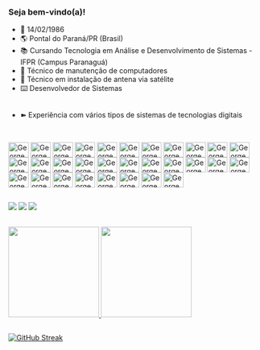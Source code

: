 ### Seja bem-vindo(a)!

- 👯 14/02/1986
- 🌎 Pontal do Paraná/PR (Brasil)
- 📚 Cursando Tecnologia em Análise e Desenvolvimento de Sistemas - IFPR (Campus Paranaguá)
- 🔧 Técnico de manutenção de computadores
- 🔧 Técnico em instalação de antena via satélite
- ⌨️ Desenvolvedor de Sistemas

</div>

##

- ➽ Experiência com vários tipos de sistemas de tecnologias digitais

</div>

##

<div style="display: inline_block"><br>
<img align="center" alt="GeorgeCruzX-Android" height="30" width="40" src="https://cdn.jsdelivr.net/gh/devicons/devicon/icons/android/android-original.svg" />
<img align="center" alt="GeorgeCruzX-Apache" height="30" width="40"src="https://cdn.jsdelivr.net/gh/devicons/devicon/icons/apache/apache-original.svg" />
<img align="center" alt="GeorgeCruzX-Apple" height="30" width="40" src="https://cdn.jsdelivr.net/gh/devicons/devicon/icons/apple/apple-original.svg" />
<img align="center" alt="GeorgeCruzX-Atom" height="30" width="40" src="https://cdn.jsdelivr.net/gh/devicons/devicon/icons/atom/atom-original.svg" />
<img align="center" alt="GeorgeCruzX-Bootstrap" height="30" width="40" src="https://cdn.jsdelivr.net/gh/devicons/devicon/icons/bootstrap/bootstrap-original.svg" />
<img align="center" alt="GeorgeCruzX-C" height="30" width="40" src="https://cdn.jsdelivr.net/gh/devicons/devicon/icons/c/c-original.svg" />
<img align="center" alt="GeorgeCruzX-Cplusplus" height="30" width="40" src="https://cdn.jsdelivr.net/gh/devicons/devicon/icons/cplusplus/cplusplus-original.svg" />      
<img align="center" alt="GeorgeCruzX-Canva" height="30" width="40" src="https://cdn.jsdelivr.net/gh/devicons/devicon/icons/canva/canva-original.svg" /> 
<img align="center" alt="GeorgeCruzX-Chrome" height="30" width="40"src="https://cdn.jsdelivr.net/gh/devicons/devicon/icons/chrome/chrome-original.svg" />
<img align="center" alt="GeorgeCruzX-Css3" height="30" width="40"src="https://cdn.jsdelivr.net/gh/devicons/devicon/icons/css3/css3-original.svg" />   
<img align="center" alt="GeorgeCruzX-Electron" height="30" width="40"src="https://cdn.jsdelivr.net/gh/devicons/devicon/icons/electron/electron-original.svg" />  
<img align="center" alt="GeorgeCruzX-Facebook" height="30" width="40"src="https://cdn.jsdelivr.net/gh/devicons/devicon/icons/facebook/facebook-original.svg" />
<img align="center" alt="GeorgeCruzX-Firefox" height="30" width="40"src="https://cdn.jsdelivr.net/gh/devicons/devicon/icons/firefox/firefox-original.svg" />
<img align="center" alt="GeorgeCruzX-Gimp" height="30" width="40"src="https://cdn.jsdelivr.net/gh/devicons/devicon/icons/gimp/gimp-original.svg" />
<img align="center" alt="GeorgeCruzX-Git" height="30" width="40"src="https://cdn.jsdelivr.net/gh/devicons/devicon/icons/git/git-original.svg" />  
<img align="center" alt="GeorgeCruzX-Github" height="30" width="40"src="https://cdn.jsdelivr.net/gh/devicons/devicon/icons/github/github-original.svg" />
<img align="center" alt="GeorgeCruzX-Google" height="30" width="40"src="https://cdn.jsdelivr.net/gh/devicons/devicon/icons/google/google-original.svg" />
<img align="center" alt="GeorgeCruzX-Html5" height="30" width="40"src="https://cdn.jsdelivr.net/gh/devicons/devicon/icons/html5/html5-original.svg" />       
<img align="center" alt="GeorgeCruzX-Java" height="30" width="40"src="https://cdn.jsdelivr.net/gh/devicons/devicon/icons/java/java-original.svg" />       
<img align="center" alt="GeorgeCruzX-Javascript" height="30" width="40"src="https://cdn.jsdelivr.net/gh/devicons/devicon/icons/javascript/javascript-original.svg" />
<img align="center" alt="GeorgeCruzX-Linkedin" height="30" width="40"src="https://cdn.jsdelivr.net/gh/devicons/devicon/icons/linkedin/linkedin-original.svg" />
<img align="center" alt="GeorgeCruzX-Linux" height="30" width="40"src="https://cdn.jsdelivr.net/gh/devicons/devicon/icons/linux/linux-original.svg" />
<img align="center" alt="GeorgeCruzX-Mongo" height="30" width="40"src="https://cdn.jsdelivr.net/gh/devicons/devicon/icons/mongodb/mongodb-original.svg" />
<img align="center" alt="GeorgeCruzX-Mysql" height="30" width="40"src="https://cdn.jsdelivr.net/gh/devicons/devicon/icons/mysql/mysql-original.svg" />
<img align="center" alt="GeorgeCruzX-Npm" height="30" width="40"src="https://cdn.jsdelivr.net/gh/devicons/devicon/icons/npm/npm-original-wordmark.svg" />
<img align="center" alt="GeorgeCruzX-Opera" height="30" width="40"src="https://cdn.jsdelivr.net/gh/devicons/devicon/icons/opera/opera-original.svg" />
<img align="center" alt="GeorgeCruzX-Photoshop" height="30" width="40"src="https://cdn.jsdelivr.net/gh/devicons/devicon/icons/photoshop/photoshop-plain.svg" />
<img align="center" alt="GeorgeCruzX-React" height="30" width="40"src="https://cdn.jsdelivr.net/gh/devicons/devicon/icons/react/react-original.svg" />
<img align="center" alt="GeorgeCruzX-Typescript" height="30" width="40"src="https://cdn.jsdelivr.net/gh/devicons/devicon/icons/typescript/typescript-original.svg" />
<img align="center" alt="GeorgeCruzX-Vscode" height="30" width="40"src="https://cdn.jsdelivr.net/gh/devicons/devicon/icons/vscode/vscode-original.svg" />
                                           
</div>
  
##
 
<div> 
<a href="https://www.instagram.com/george___cruz/" target="_blank"><img src="https://img.shields.io/badge/-Instagram-%23E4405F?style=for-the-badge&logo=instagram&logoColor=white" target="_blank"></a>
<a href = "mailto:gvelosocruz@gmail.com"><img src="https://img.shields.io/badge/-Gmail-%23333?style=for-the-badge&logo=gmail&logoColor=white" target="_blank"></a>
<a href="https://www.linkedin.com/in/george-lincon-veloso-cruz-56a838224/" target="_blank"><img src="https://img.shields.io/badge/-LinkedIn-%230077B5?style=for-the-badge&logo=linkedin&logoColor=white" target="_blank"></a> 

</div>
  
##

<div>
<a href="https://github.com/GeorgeCruzX">
<img loading="lazy" height="180em" src="https://github-readme-stats.vercel.app/api/top-langs/?username=GeorgeCruzX&layout=compact&langs_count=7&theme=dark"/>
<img loading="lazy" height="180em" src="https://github-readme-stats.vercel.app/api?username=GeorgeCruzX&show_icons=true&theme=dark&include_all_commits=true&count_private=true"/>

</div>
  
##

<a href="https://git.io/streak-stats"><img src="http://github-readme-streak-stats.herokuapp.com?user=GeorgeCruzX&theme=dark&locale=pt_BR" alt="GitHub Streak" /></a>
